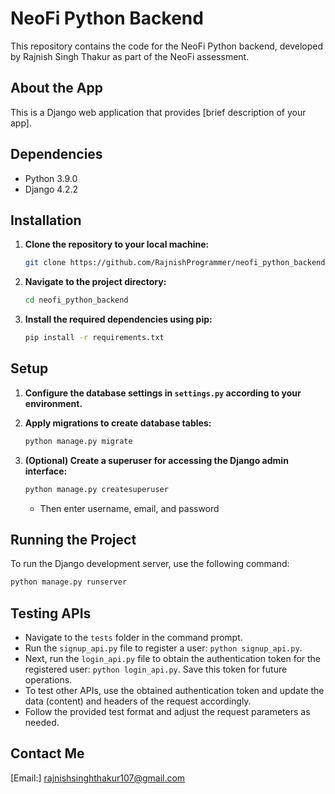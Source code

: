 # NeoFi Python Backend

This repository contains the code for the NeoFi Python backend, developed by Rajnish Singh Thakur as part of the NeoFi assessment.

## About the App

This is a Django web application that provides [brief description of your app].

## Dependencies

- Python 3.9.0
- Django 4.2.2

## Installation

1. **Clone the repository to your local machine:**
    ```bash
    git clone https://github.com/RajnishProgrammer/neofi_python_backend.git
    ```

2. **Navigate to the project directory:**
    ```bash
    cd neofi_python_backend
    ```

3. **Install the required dependencies using pip:**
    ```bash
    pip install -r requirements.txt
    ```

## Setup

1. **Configure the database settings in `settings.py` according to your environment.**

2. **Apply migrations to create database tables:**
    ```bash
    python manage.py migrate
    ```

3. **(Optional) Create a superuser for accessing the Django admin interface:**
    ```bash
    python manage.py createsuperuser
    ```
    - Then enter username, email, and password

## Running the Project

To run the Django development server, use the following command:

```bash
python manage.py runserver
```

## Testing APIs

- Navigate to the `tests` folder in the command prompt.
- Run the `signup_api.py` file to register a user: `python signup_api.py`.
- Next, run the `login_api.py` file to obtain the authentication token for the registered user: `python login_api.py`. Save this token for future operations.
- To test other APIs, use the obtained authentication token and update the data (content) and headers of the request accordingly.
- Follow the provided test format and adjust the request parameters as needed.

## Contact Me
[Email:] rajnishsinghthakur107@gmail.com
